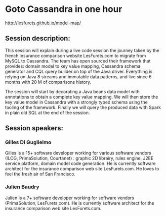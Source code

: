 Goto Cassandra in one hour
==========================

http://lesfurets.github.io/model-map/

Session description:
--------------------

This session will explain during a live code session the journey taken by the french insurance comparison website LesFurets.com to migrate from MySQL to Cassandra.
The team has open sourced their framework that provides: domain model to key value mapping, Cassandra schema generator and CQL query builder on top of the Java driver.
Everything is relying on Java 8 streams and immutable data patterns, and live since 6 months with 20 M of comparisons history.

The session will start by decorating a Java beans data model with annotations to obtain a complete key value mapping.
We will then store the key value model in Cassandra with a strongly typed schema using the tooling of the framework.
Finally we will query the produced data with Spark in plain old SQL at the end of the session.

Session speakers:
-----------------

### Gilles Di Guglielmo
Gilles is a 15+ software developer working for various software vendors (ILOG, PrimaSolution, Courtanet) : graphic 2D librairy, rules engine, J2EE service platform, domain model code generation.
He is currently software architect for the insurance comparison web site LesFurets.com. He loves to feel the fresh air of San Francisco.

### Julien Baudry
Julien is a 7+ software developer working for software vendors (PrimaSolution, LesFurets.com). He is currently software architect for the insurance comparison web site LesFurets.com.
